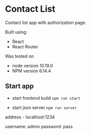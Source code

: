 # Contact List

Contact list app with authorization page.

Built using:
* React
* React Router

Was tested on
- node version 10.19.0
- NPM version 6.14.4

## Start app

* start frontend build
`npm run start`

* start json server
`npm run server`

address - localhost:1234

username: admin
password: pass

